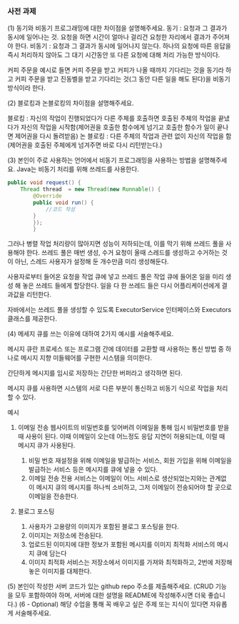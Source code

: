 ### 사전 과제

(1) 동기와 비동기 프로그래밍에 대한 차이점을 설명해주세요.
동기 : 요청과 그 결과가 동시에 일어나는 것. 요청을 하면 시간이 얼마나 걸리건 요청한 자리에서 결과가 주어져야 한다.
비동기 : 요청과 그 결과가 동시에 일어나지 않는다. 하나의 요청에 따른 응답을 즉시 처리하지 않아도 그 대기 시간동안 또 다른 요청에 대해 처리 가능한 방식이다.

커피 주문을 예시로 들면
커피 주문을 받고 커피가 나올 때까지 기다리는 것을 동기라 하고
커피 주문을 받고 진동벨을 받고 기다리는 것(그 동안 다른 일을 해도 된다)을 비동기 방식이라 한다.


(2) 블로킹과 논블로킹의 차이점을 설명해주세요.

블로킹 : 자신의 작업이 진행되었다가 다른 주체를 호출하면 호출된 주체의 작업을 끝냈다가 자신의 작업을 시작함(제어권을 호출한 함수에게 넘기고 호출한 함수가 일이 끝나면 제어권을 다시 돌려받음)
논 블로킹 : 다른 주체의 작업과 관련 없이 자신의 작업을 함(제어권을 호출된 주체에게 넘겨주면 바로 다시 리턴받는다.)

(3) 본인이 주로 사용하는 언어에서 비동기 프로그래밍을 사용하는 방법을 설명해주세요.
Java는 비동기 처리를 위해 쓰레드를 사용한다.

```java
public void request() {
    Thread thread  = new Thread(new Runnable() {
        @Override
        public void run() {
            //코드 작성
        }
        });
        }
```

그러나 병렬 작업 처리량이 많아지면 성능이 저하되는데, 이를 막기 위해 쓰레드 풀을 사용해야 한다.
쓰레드 풀은 매번 생성, 수거 요청이 올때 스레드를 생성하고 수거하는 것이 아닌, 스레드 사용자가 설정해 둔 개수만큼 미리 생성해둔다.

사용자로부터 들어온 요청을 작업 큐에 넣고 쓰레드 풀은 작업 큐에 들어온 일을 미리 생성 해 놓은 쓰레드 들에게 할당한다.
일을 다 한 쓰레드 들은 다시 어플리케이션에게 결과값을 리턴한다.

자바에서는 쓰레드 풀을 생성할 수 있도록 ExecutorService 인터페이스와 Executors 클래스를 제공한다.

(4) 메세지 큐를 쓰는 이유에 대하여 2가지 예시를 서술해주세요.

메시지 큐란 프로세스 또는 프로그램 간에 데이터를 교환할 때 사용하는 통신 방법 중 하나로 메시지 지향 미들웨어를 구현한 시스템을 의미한다.

간단하게 메시지를 임시로 저장하는 간단한 버퍼라고 생각하면 된다.

메시지 큐를 사용하면 시스템의 서로 다른 부분이 통신하고 비동기 식으로 작업을 처리할 수 있다.

예시

1. 이메일 전송
   웹사이트의 비밀번호를 잊어버려 이메일을 통해 임시 비밀번호를 받을 때 사용이 된다. 이때 이메일이 오는데 어느정도 응답 지연이 허용되는데, 이럴 때 메시지 큐가 사용된다.
   1. 비밀 번호 재설정을 위해 이메일을 발급하는 서비스, 회원 가입을 위해 이메일을 발급하는 서비스 등은 메시지를 큐에 넣을 수 있다.
   2. 이메일 전송 전용 서비스는 이메일이 어느 서비스로 생산되었는지와는 관계없이 메시지 큐의 메시지를 하나씩 소비하고, 그저 이메일이 전송되어야 할 곳으로 이메일을 전송한다.

2. 블로그 포스팅
    1. 사용자가 고용량의 이미지가 포함된 블로그 포스팅을 한다.
    2. 이미지는 저장소에 전송된다.
    3. 업로드된 이미지에 대한 정보가 포함된 메시지를 이미지 최적화 서비스의 메시지 큐에 담는다
    4. 이미지 최적화 서비스는 저장소에서 이미지를 가져와 최적화하고, 2번에 저장해 놓은 이미지를 대체한다.

(5) 본인이 작성한 서버 코드가 있는 github repo 주소를 제출해주세요. (CRUD 기능을 모두 포함하여야 하며, 서버에 대한 설명을 README에 작성해주시면 더욱 좋습니다.)
(6 - Optional) 해당 수업을 통해 꼭 배우고 싶은 주제 또는 지식이 있다면 자유롭게 서술해주세요.